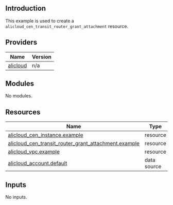 ## Introduction

This example is used to create a `alicloud_cen_transit_router_grant_attachment` resource.

<!-- BEGIN_TF_DOCS -->
## Providers

| Name | Version |
|------|---------|
| <a name="provider_alicloud"></a> [alicloud](#provider\_alicloud) | n/a |

## Modules

No modules.

## Resources

| Name | Type |
|------|------|
| [alicloud_cen_instance.example](https://registry.terraform.io/providers/aliyun/alicloud/latest/docs/resources/cen_instance) | resource |
| [alicloud_cen_transit_router_grant_attachment.example](https://registry.terraform.io/providers/aliyun/alicloud/latest/docs/resources/cen_transit_router_grant_attachment) | resource |
| [alicloud_vpc.example](https://registry.terraform.io/providers/aliyun/alicloud/latest/docs/resources/vpc) | resource |
| [alicloud_account.default](https://registry.terraform.io/providers/aliyun/alicloud/latest/docs/data-sources/account) | data source |

## Inputs

No inputs.
<!-- END_TF_DOCS -->    